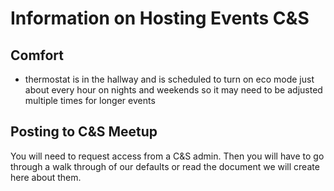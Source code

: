 # Information on Hosting Events C&S

## Comfort
- thermostat is in the hallway and is scheduled to turn on eco mode just about every hour on nights and weekends so it may need to be adjusted multiple times for longer events

## Posting to C&S Meetup

You will need to request access from a C&S admin. Then you will have to go through a walk through of our defaults or read the document we will create here about them.
